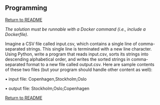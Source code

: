 ## Programming

[Return to README](../README.md#Cambia_SDET)

_The solution must be runnable with a Docker command (i.e., include a Dockerfile)._

Imagine a CSV file called input.csv, which contains a single line of comma-separated strings. This
single line is terminated with a new line character. Using Python, write a program that reads
input.csv, sorts its strings into descending alphabetical order, and writes the sorted strings in
comma-separated format to a new file called output.csv.
Here are sample contents of these two files (but your program should handle other content as well):

• input file: Copenhagen,Stockholm,Oslo

• output file: Stockholm,Oslo,Copenhagen

[Return to README](../README.md#Cambia_SDET)